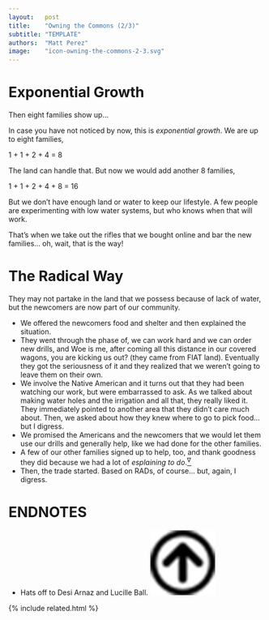 ```yaml
---
layout:   post
title:    "Owning the Commons (2/3)"
subtitle: "TEMPLATE"
authors:  "Matt Perez"
image:    "icon-owning-the-commons-2-3.svg"
---
```

<div style="display:none;">
  <p>Continued&hellip;</p>
</div>

<h1>Exponential Growth</h1>
 <p>Then eight families show up&hellip;</p>
 <p>In case you have not noticed by now, this is <em>exponential growth</em>. We are up to eight families,</p>
  <p class="_quotation">1 + 1 +  2 + 4 = 8</p>
 <p>The land can handle that. But now we would add another 8 families,</p>
  <p class="_quotation">1 + 1 +  2 + 4 + 8 = 16</p>
 <p>But we don&rsquo;t have enough land or water to keep our lifestyle. A few people are experimenting with low water systems, but who knows when that will work.</p>
 <p>That&rsquo;s when we take out the rifles that we bought online and bar the new families&hellip; oh, wait, that is the  way!</p>

<h1>The <span class="_paradigm">Radical</span> Way</h1>
 <p>They may not partake in the land that we possess because of lack of water, but the newcomers are now part of our community.</p>
 <ul>
  <li>We offered the newcomers food and shelter and then explained the situation.</li>
  <li>They went through the phase of, <span class="_quotespan">we can work hard and we can order new drills,</span> and <span class="_quotespan"> Woe is me, after coming all this distance in our covered wagons, you are kicking us out?</span> (they came from FIAT land). Eventually they got the seriousness of it and they realized that we weren&rsquo;t going to leave them on their own.</li>
  <li>We involve the Native American and it turns out that they had been watching our work, but were embarrassed to ask. As we talked about making water holes and the irrigation and all that, they really liked it. They immediately pointed to another area that they didn&rsquo;t care much about. Then, we asked about how they knew where to go to pick food&hellip; but I digress.</li>
  <li>We promised the Americans and the newcomers that we would let them use our drills and generally help, like we had done for the other families.</li>
  <li>A few of our other families signed up to help, too, and thank goodness they did because we had a lot of <em>esplaining to do</em>.<a href="#en01"><sup id="bm01">&nabla;&hairsp;</sup></a></li>
  <li>Then, the trade started. Based on <span class="_paradigm">RAD</span>s, of course&hellip; but, again, I digress.</li>
 </ul>

<h1 class="_section">ENDNOTES</h1>
 <ul>
  <li id="en01">
   <p class="_list-item">
    Hats off to Desi Arnaz and Lucille Ball.
    <a class="_uparrow" href="#bm01"><img src="/assets/img/arrow-up-icon.png"></a>
   </p>
  </li>
 </ul>

{% include related.html %}
